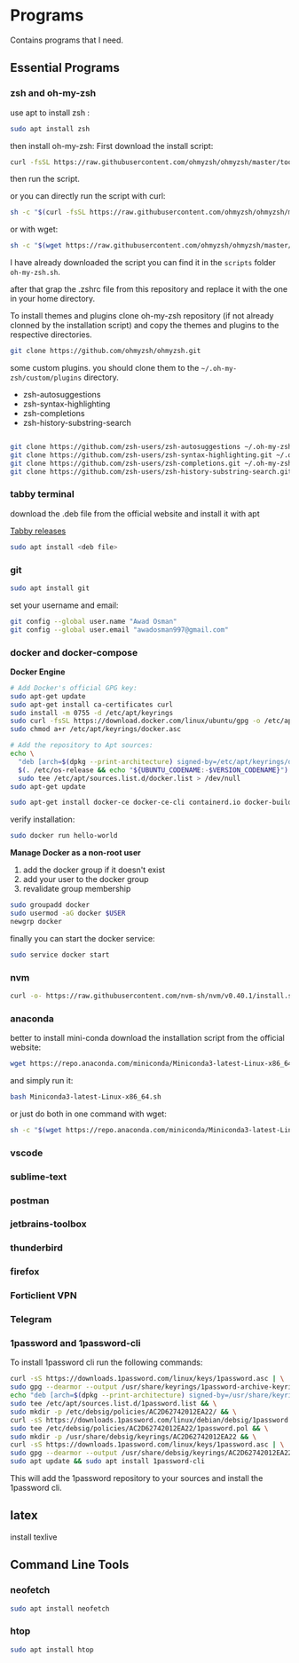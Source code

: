 # Programs

Contains programs that I need.

## Essential Programs

### zsh and oh-my-zsh

use apt to install zsh :

```bash
sudo apt install zsh
```

then install oh-my-zsh:
First download the install script:

```bash
curl -fsSL https://raw.githubusercontent.com/ohmyzsh/ohmyzsh/master/tools/install.sh -o install.sh
```

then run the script.

or you can directly run the script with curl:

```bash
sh -c "$(curl -fsSL https://raw.githubusercontent.com/ohmyzsh/ohmyzsh/master/tools/install.sh)"
```

or with wget:

```bash
sh -c "$(wget https://raw.githubusercontent.com/ohmyzsh/ohmyzsh/master/tools/install.sh -O -)"
```

I have already downloaded the script you can find it in the `scripts` folder `oh-my-zsh.sh`.

after that grap the .zshrc file from this repository and replace it with the one in your home directory.

To install themes and plugins clone oh-my-zsh repository (if not already clonned by the installation script) and copy the themes and plugins to the respective directories.

```bash
git clone https://github.com/ohmyzsh/ohmyzsh.git
```

some custom plugins. you should clone them to the `~/.oh-my-zsh/custom/plugins` directory.

-   zsh-autosuggestions
-   zsh-syntax-highlighting
-   zsh-completions
-   zsh-history-substring-search

```bash

git clone https://github.com/zsh-users/zsh-autosuggestions ~/.oh-my-zsh/custom/plugins/zsh-autosuggestions
git clone https://github.com/zsh-users/zsh-syntax-highlighting.git ~/.oh-my-zsh/custom/plugins/zsh-syntax-highlighting
git clone https://github.com/zsh-users/zsh-completions.git ~/.oh-my-zsh/custom/plugins/zsh-completions
git clone https://github.com/zsh-users/zsh-history-substring-search.git ~/.oh-my-zsh/custom/plugins/zsh-history-substring-search


```

### tabby terminal

download the .deb file from the official website and install it with apt

[Tabby releases](https://github.com/Eugeny/tabby/releases/latest)

```bash
sudo apt install <deb file>
```

### git

```bash
sudo apt install git
```

set your username and email:

```bash
git config --global user.name "Awad Osman"
git config --global user.email "awadosman997@gmail.com"
```

### docker and docker-compose

**Docker Engine**

```bash
# Add Docker's official GPG key:
sudo apt-get update
sudo apt-get install ca-certificates curl
sudo install -m 0755 -d /etc/apt/keyrings
sudo curl -fsSL https://download.docker.com/linux/ubuntu/gpg -o /etc/apt/keyrings/docker.asc
sudo chmod a+r /etc/apt/keyrings/docker.asc

# Add the repository to Apt sources:
echo \
  "deb [arch=$(dpkg --print-architecture) signed-by=/etc/apt/keyrings/docker.asc] https://download.docker.com/linux/ubuntu \
  $(. /etc/os-release && echo "${UBUNTU_CODENAME:-$VERSION_CODENAME}") stable" | \
  sudo tee /etc/apt/sources.list.d/docker.list > /dev/null
sudo apt-get update
```

```bash
sudo apt-get install docker-ce docker-ce-cli containerd.io docker-buildx-plugin docker-compose-plugin
```

verify installation:

```bash
sudo docker run hello-world
```

**Manage Docker as a non-root user**

1. add the docker group if it doesn't exist
2. add your user to the docker group
3. revalidate group membership

```bash
sudo groupadd docker
sudo usermod -aG docker $USER
newgrp docker
```

finally you can start the docker service:

```bash
sudo service docker start
```

### nvm

```bash
curl -o- https://raw.githubusercontent.com/nvm-sh/nvm/v0.40.1/install.sh | bash
```

### anaconda

better to install mini-conda
download the installation script from the official website:

```bash
wget https://repo.anaconda.com/miniconda/Miniconda3-latest-Linux-x86_64.sh
```

and simply run it:

```bash
bash Miniconda3-latest-Linux-x86_64.sh
```

or just do both in one command with wget:

```bash
sh -c "$(wget https://repo.anaconda.com/miniconda/Miniconda3-latest-Linux-x86_64.sh -O -)"
```

### vscode

### sublime-text

### postman

### jetbrains-toolbox

### thunderbird

### firefox

### Forticlient VPN

### Telegram

### 1password and 1password-cli

To install 1password cli run the following commands:

```bash
curl -sS https://downloads.1password.com/linux/keys/1password.asc | \
sudo gpg --dearmor --output /usr/share/keyrings/1password-archive-keyring.gpg && \
echo "deb [arch=$(dpkg --print-architecture) signed-by=/usr/share/keyrings/1password-archive-keyring.gpg] https://downloads.1password.com/linux/debian/$(dpkg --print-architecture) stable main" | \
sudo tee /etc/apt/sources.list.d/1password.list && \
sudo mkdir -p /etc/debsig/policies/AC2D62742012EA22/ && \
curl -sS https://downloads.1password.com/linux/debian/debsig/1password.pol | \
sudo tee /etc/debsig/policies/AC2D62742012EA22/1password.pol && \
sudo mkdir -p /usr/share/debsig/keyrings/AC2D62742012EA22 && \
curl -sS https://downloads.1password.com/linux/keys/1password.asc | \
sudo gpg --dearmor --output /usr/share/debsig/keyrings/AC2D62742012EA22/debsig.gpg && \
sudo apt update && sudo apt install 1password-cli
```

This will add the 1password repository to your sources and install the 1password cli.

## latex

install texlive

## Command Line Tools

### neofetch

```bash
sudo apt install neofetch
```

### htop

```bash
sudo apt install htop
```

